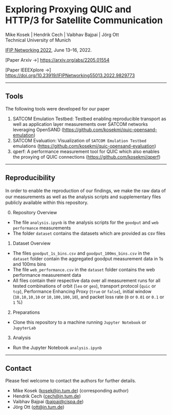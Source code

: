 # Exploring Proxying QUIC and HTTP/3 for Satellite Communication

Mike Kosek | Hendrik Cech | Vaibhav Bajpai | Jörg Ott  
Technical University of Munich

[IFIP Networking 2022](https://networking.ifip.org/2022/), June 13&ndash;16, 2022.

[Paper Arxiv &rarr;] https://arxiv.org/abs/2205.01554

[Paper IEEEXplore &rarr;] https://doi.org/10.23919/IFIPNetworking55013.2022.9829773

---

## Tools

The following tools were developed for our paper

1. SATCOM Emulation Testbed: Testbed enabling reproducible transport as well as application layer measurements over SATCOM networks leveraging OpenSAND (https://github.com/kosekmi/quic-opensand-emulation)
2. SATCOM Evaluation: Visualization of ```SATCOM Emulation Testbed``` emulations (https://github.com/kosekmi/quic-opensand-evaluation)
3. qperf: A performance measurement tool for QUIC which also enables the proxying of QUIC connections  (https://github.com/kosekmi/qperf)

---

## Reproducibility

In order to enable the reproduction of our ﬁndings, we make the raw data of our measurements as well as the analysis scripts and supplementary ﬁles publicly available within this repository.

0. Repository Overview
* The file ```analysis.ipynb``` is the analysis scripts for the ```goodput``` and ```web performance``` measurements
* The folder ```dataset``` contains the datasets which are provided as csv files

1. Dataset Overview
* The files ```goodput_1s_bins.csv``` and ```goodput_100ms_bins.csv``` in the ```dataset``` folder contain the aggregated goodput measurement data in 1s and 100ms bins
* The file ```web_performance.csv``` in the ```dataset``` folder contains the web performance measurement data
* All files contain their respective data over all measurement runs for all tested combinations of orbit (`leo` or `geo`), transport protocol (`quic` or `tcp`), Performance Enhancing Proxy (`true` or `false`), initial window (`10,10,10,10` or `10,100,100,10`), and packet loss rate (`0` or `0.01` or `0.1` or `1` %)

2. Preparations
* Clone this repository to a machine running ```Jupyter Notebook``` or ```JupyterLab```

3. Analysis
* Run the Jupyter Notebook ```analysis.ipynb```

---

## Contact

Please feel welcome to contact the authors for further details.

* Mike Kosek (kosek@in.tum.de) (corresponding author)
* Hendrik Cech (cech@in.tum.de)
* Vaibhav Bajpai (bajpai@cispa.de)
* Jörg Ott (ott@in.tum.de)